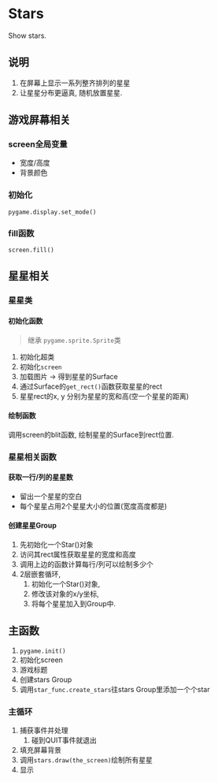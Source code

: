 # Stars
Show stars.

## 说明

1. 在屏幕上显示一系列整齐排列的星星
2. 让星星分布更逼真, 随机放置星星.

## 游戏屏幕相关

### screen全局变量

- 宽度/高度
- 背景颜色

### 初始化

`pygame.display.set_mode()`

### fill函数

`screen.fill()`

## 星星相关

### 星星类

#### 初始化函数

> 继承 `pygame.sprite.Sprite`类

1. 初始化超类
2. 初始化`screen`
3. 加载图片 → 得到星星的Surface
4. 通过Surface的`get_rect()`函数获取星星的rect
5. 星星rect的x, y 分别为星星的宽和高(空一个星星的距离)

#### 绘制函数

调用screen的blit函数, 绘制星星的Surface到rect位置.

### 星星相关函数

#### 获取一行/列的星星数

- 留出一个星星的空白
- 每个星星占用2个星星大小的位置(宽度高度都是)

#### 创建星星Group

1. 先初始化一个Star()对象
2. 访问其rect属性获取星星的宽度和高度
3. 调用上边的函数计算每行/列可以绘制多少个
4. 2层嵌套循环, 
    1. 初始化一个Star()对象, 
    2. 修改该对象的x/y坐标,
    3. 将每个星星加入到Group中.

##  主函数

1. `pygame.init()`
2. 初始化screen
3. 游戏标题
4. 创建stars Group
5. 调用`star_func.create_stars`往stars Group里添加一个个star

### 主循环

1. 捕获事件并处理
    1. 碰到QUIT事件就退出
2. 填充屏幕背景
3. 调用`stars.draw(the_screen)`绘制所有星星
4. 显示


